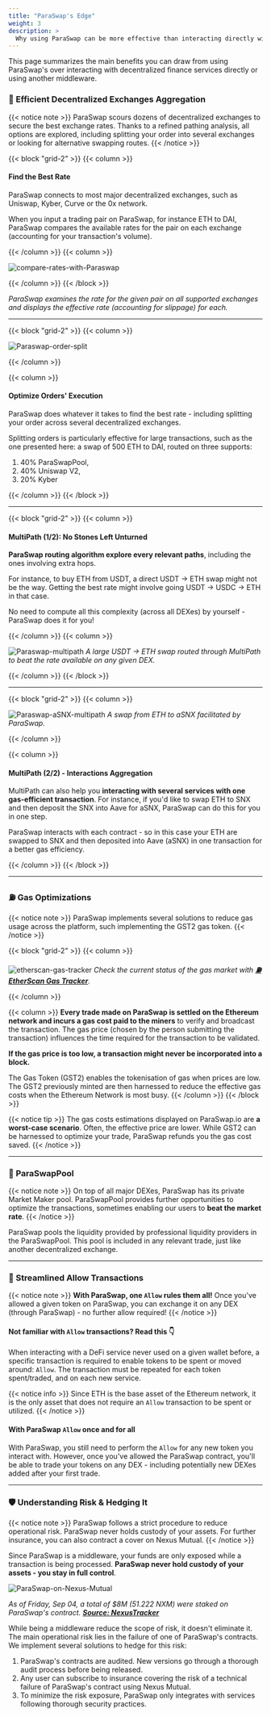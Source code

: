```yaml
---
title: "ParaSwap's Edge"
weight: 3
description: >
  Why using ParaSwap can be more effective than interacting directly with DeFi services  
---
```


This page summarizes the main benefits you can draw from using ParaSwap's over interacting with decentralized finance services directly or using another middleware.

### 🧭 Efficient Decentralized Exchanges Aggregation

{{< notice note >}}
ParaSwap scours dozens of decentralized exchanges to secure the best exchange rates. Thanks to a refined pathing analysis, all options are explored, including splitting your order into several exchanges or looking for alternative swapping routes. 
{{< /notice >}}

{{< block "grid-2" >}}
{{< column >}}
#### Find the Best Rate
ParaSwap connects to most major decentralized exchanges, such as Uniswap, Kyber, Curve or the 0x network. 

When you input a trading pair on ParaSwap, for instance ETH to DAI, ParaSwap compares the available rates for the pair on each exchange (accounting for your transaction's volume).

{{< /column >}}
{{< column >}}

![compare-rates-with-Paraswap](/images/rate-compare.png)

{{< /column >}}
{{< /block >}}

_ParaSwap examines the rate for the given pair on all supported exchanges and displays the effective rate (accounting for slippage) for each._

---

{{< block "grid-2" >}}
{{< column >}}

![Paraswap-order-split](/images/order-split.png)

{{< /column >}}

{{< column >}}
#### Optimize Orders' Execution
ParaSwap does whatever it takes to find the best rate - including splitting your order across several decentralized exchanges.

Splitting orders is particularly effective for large transactions, such as the one presented here: a swap of 500 ETH to DAI, routed on three supports: 
1. 40% ParaSwapPool, 
2. 40% Uniswap V2, 
3. 20% Kyber

{{< /column >}}
{{< /block >}}

---

{{< block "grid-2" >}}
{{< column >}}

#### MultiPath (1/2): No Stones Left Unturned
**ParaSwap routing algorithm explore every relevant paths**, including the ones involving extra hops. 

For instance, to buy ETH from USDT, a direct USDT -> ETH swap might not be the way. Getting the best rate might involve going USDT -> USDC -> ETH in that case.

No need to compute all this complexity (across all DEXes) by yourself - ParaSwap does it for you!

{{< /column >}}
{{< column >}}

![Paraswap-multipath](/images/paraswap-multipath.png)
_A large USDT -> ETH swap routed through MultiPath to beat the rate available on any given DEX._

{{< /column >}}
{{< /block >}}

---

{{< block "grid-2" >}}
{{< column >}}

![Paraswap-aSNX-multipath](/images/multipath-aSNX.png)
_A swap from ETH to aSNX facilitated by ParaSwap._

{{< /column >}}

{{< column >}}
#### MultiPath (2/2) - Interactions Aggregation
MultiPath can also help you **interacting with several services with one gas-efficient transaction**. For instance, if you'd like to swap ETH to SNX and then deposit the SNX into Aave for aSNX, ParaSwap can do this for you in one step.

ParaSwap interacts with each contract - so in this case your ETH are swapped to SNX and then deposited into Aave (aSNX) in one transaction for a better gas efficiency.

{{< /column >}}
{{< /block >}}

---

### ⛽ Gas Optimizations

{{< notice note >}}
ParaSwap implements several solutions to reduce gas usage across the platform, such implementing the GST2 gas token.
{{< /notice >}}

{{< block "grid-2" >}}
{{< column >}}

![etherscan-gas-tracker](/images/etherscan-gas-tracker.png)
_Check the current status of the gas market with **[⛽ EtherScan Gas Tracker](https://etherscan.io/gastracker)**._

{{< /column >}}

{{< column >}}
**Every trade made on ParaSwap is settled on the Ethereum network and incurs a gas cost paid to the miners** to verify and broadcast the transaction. The gas price (chosen by the person submitting the transaction) influences the time required for the transaction to be validated.

**If the gas price is too low, a transaction might never be incorporated into a block.**

The Gas Token (GST2) enables the tokenisation of gas when prices are low. The GST2 previously minted are then harnessed to reduce the effective gas costs when the Ethereum Network is most busy.
{{< /column >}}
{{< /block >}}

{{< notice tip >}}
The gas costs estimations displayed on ParaSwap.io are **a worst-case scenario**. Often, the effective price are lower. While GST2 can be harnessed to optimize your trade, ParaSwap refunds you the gas cost saved.
{{< /notice >}}

---

### 📡 ParaSwapPool

{{< notice note >}}
On top of all major DEXes, ParaSwap has its private Market Maker pool. ParaSwapPool provides further opportunities to optimize the transactions, sometimes enabling our users to **beat the market rate**.
{{< /notice >}}

ParaSwap pools the liquidity provided by professional liquidity providers in the ParaSwapPool. This pool is included in any relevant trade, just like another decentralized exchange.

---

### 🛂 Streamlined Allow Transactions

{{< notice note >}}
**With ParaSwap, one `Allow` rules them all!** Once you've allowed a given token on ParaSwap, you can exchange it on any DEX (through ParaSwap) - no further allow required!
{{< /notice >}}

#### Not familiar with `Allow` transactions? Read this 👇

When interacting with a DeFi service never used on a given wallet before, a specific transaction is required to enable tokens to be spent or moved around: `Allow`. The transaction must be repeated for each token spent/traded, and on each new service.

{{< notice info >}}
Since ETH is the base asset of the Ethereum network, it is the only asset that does not require an `Allow` transaction to be spent or utilized.
{{< /notice >}}

#### With ParaSwap `Allow` once and for all

With ParaSwap, you still need to perform the `Allow` for any new token you interact with. However, once you've allowed the ParaSwap contract, you'll be able to trade your tokens on any DEX - including potentially new DEXes added after your first trade.

---

### 🛡️ Understanding Risk & Hedging It

{{< notice note >}}
ParaSwap follows a strict procedure to reduce operational risk. ParaSwap never holds custody of your assets. For further insurance, you can also contract a cover on Nexus Mutual.
{{< /notice >}}

Since ParaSwap is a middleware, your funds are only exposed while a transaction is being processed. **ParaSwap never hold custody of your assets - you stay in full control**.

![ParaSwap-on-Nexus-Mutual](/images/nexus-mutual.png)

_As of Friday, Sep 04, a total of $8M (51.222 NXM) were staked on ParaSwap's contract. **[Source: NexusTracker](https://nexustracker.io/staking)**_

While being a middleware reduce the scope of risk, it doesn't eliminate it. The main operational risk lies in the failure of one of ParaSwap's contracts. We implement several solutions to hedge for this risk:
1. ParaSwap's contracts are audited. New versions go through a thorough audit process before being released.
2. Any user can subscribe to insurance covering the risk of a technical failure of ParaSwap's contract using Nexus Mutual.
3. To minimize the risk exposure, ParaSwap only integrates with services following thorough security practices.